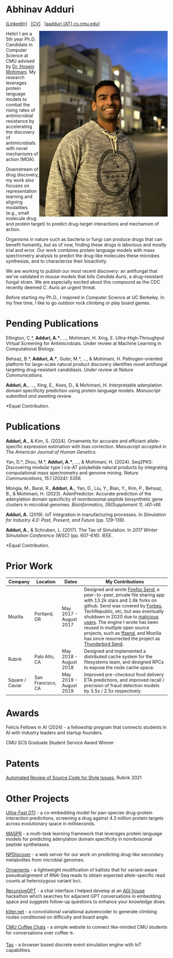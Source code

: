 # Abhinav Adduri
[\[LinkedIn\]](https://www.linkedin.com/in/abhinadduri/) &nbsp; [\[CV\]](https://raw.githubusercontent.com/abhinadduri/abhinadduri.github.io/main/assets/Abhinav_CV.pdf) &nbsp; [\[aadduri [AT] cs.cmu.edu\]](mailto:aadduri@cs.cmu.edu) 

<img src="assets/images/abhinav-portrait.jpg" align="right" alt="Abhinav Adduri"/>

Hello! I am a 5th year Ph.D. Candidate in Computer Science at CMU advised by [Dr. Hosein Mohimani](http://mohimanilab.cbd.cmu.edu/). My research leverages protein language models to combat the rising rates of antimicrobial resistance by accelerating the discovery of antimicrobials with novel mechanisms of action (MOA).

Downstream of drug discovery, my work also focuses on representation learning and aligning modalities (e.g., small molecule drug and protein target) to predict drug-target interactions and mechanism of action.

Organisms in nature such as bacteria or fungi can produce drugs that can benefit humanity, but as of now, finding these drugs is laborious and mostly trial and error. Our work combines protein language models with mass spectrometry analysis to predict the drug-like molecules these microbes synthesize, and to characterize their bioactivity.

We are working to publish our most recent discovery: an antifungal that we've validated in mouse models that kills *Candida Auris*, a drug-resistant fungal strain. We are especially excited about this compound as the CDC recently deemed *C. Auris* an urgent threat. 

Before starting my Ph.D., I majored in Computer Science at UC Berkeley. In my free time, I like to go outdoor rock climbing or play board games.

# Pending Publications
Ellington, C.\*, **Adduri, A.\***, ..., Mohimani, H. Xing, E. Ultra-High-Throughput Virtual Screening for Antimicrobials. Under review at Machine Learning in Computational Biology.

Behsaz, B.\*, **Adduri, A.\***, Guler, M.\*, ..., & Mohimani, H. Pathogen-oriented platform for large-scale natural product discovery identifies novel antifungal targeting drug-resistant candidiasis. *Under review at Nature Communications.*

**Adduri, A.**, ..., Xing, E., Koes, D., & Mohimani, H. Interpretable adenylation domain specificity prediction using protein language models. *Manuscript submitted and awaiting review.*

*Equal Contribution.

# Publications
**Adduri, A.**, & Kim, S. (2024). Ornaments for accurate and efficient allele-specific expression estimation with bias correction. *Manuscript accepted in The American Journal of Human Genetics.* 

Yan, D.\*, Zhou, M.\*, **Adduri, A.\***, ..., & Mohimani, H. (2024). Seq2PKS: Discovering modular type I cis-AT polyketide natural products by integrating computational mass spectrometry and genome mining. *Nature Communications, 15.1 (2024): 5356.*

Mongia, M., Baral, R., **Adduri, A.**, Yan, D., Liu, Y., Bian, Y., Kim, P., Behsaz, B., & Mohimani, H. (2023). AdenPredictor: Accurate prediction of the adenylation domain specificity of nonribosomal peptide biosynthetic gene clusters in microbial genomes. *Bioinformatics, 39(Supplement 1), i40-i46.*

**Adduri, A.** (2019). IoT integration in manufacturing processes. In *Simulation for Industry 4.0: Past, Present, and Future* (pp. 129-139).

**Adduri, A.**, & Schruben, L. (2017). The Tao of Simulation. In *2017 Winter Simulation Conference (WSC)* (pp. 607-616). IEEE.

*Equal Contribution.

# Prior Work

|     Company      |       Location       |             Dates            |         My Contributions         |
|------------------|----------------------|------------------------------|-------------------------|
| Mozilla          | Portland, OR         |    May 2017 - August 2017    | Designed and wrote [Firefox Send](https://github.com/mozilla/send), a peer-to-peer, private file sharing app with 13.2k stars and 1.6k forks on github. Send was covered by [Forbes](https://www.forbes.com/sites/leemathews/2017/08/04/firefox-makers-new-app-makes-secure-file-sharing-a-breeze/?sh=65fd86b71d03), TechRepublic, etc, but was eventually shutdown in 2020 due to [malicious users](https://en.wikipedia.org/wiki/Firefox_Send). The engine I wrote has been reused in multiple open source projects, such as [ffsend](https://github.com/timvisee/ffsend), and Mozilla has since resurrected the project as [Thunderbird Send](https://addons.thunderbird.net/en-us/thunderbird/addon/filelink-provider-for-send/).       |
| Rubrik           | Palo Alto, CA        |    May 2018 - August 2018    | Designed and implemented a distributed cache system for the filesystems team, and designed RPCs to expose the node cache space.                                     |
| Square / Caviar  | San Francisco, CA    |    May 2019 - August 2019    | Improved pre-checkout food delivery ETA predictions, and improved recall / precision of fraud detection models by 3.5x / 2.5x respectively.                         |

# Awards

Felicis Fellows in AI (2024) - a fellowship program that connects students in AI with industry leaders and startup founders.

CMU SCS Graduate Student Service Award Winner

# Patents

[Automated Review of Source Code for Style Issues](https://patents.justia.com/patent/11294792), Rubrik 2021

# Other Projects
[Ultra-Fast DTI](https://github.com/abhinadduri/) - a co-embedding model for pan-species drug-protein interaction predictions, screening a drug against 4.3 million protein targets across evolutionary space in milliseconds.

[MASPR](https://github.com/abhinadduri/MASPR) - a multi-task learning framework that leverages protein language models for predicting adenylation domain specificity in nonribosomal peptide synthetases.

[NPDiscover](https://run.npanalysis.org/) - a web server for our work on predicting drug-like secondary metabolites from microbial genomes.

[Ornaments](https://github.com/SeyoungKimLab/Ornaments) - a lightweight modification of kallisto that for variant-aware pseudoalignment of RNA-Seq reads to obtain expected allele-specific read counts at heterozygous variant loci.

[RecursiveGPT](https://github.com/james-julius/recursive-gpt) - a chat interface I helped develop at an [AGI house](https://agihouse.ai/) hackathon which searches for adjacent GPT conversations in embedding space and suggests follow-up questions to enhance your knowledge dives.

[kilter.net](https://github.com/mdayao/kilter.net) - a convolutional variational autoencoder to generate climbing routes conditioned on difficulty and board angle.

[CMU Coffee Chats](https://github.com/scs-phd-deans-committee/coffee-chats-website) - a simple website to connect like-minded CMU students for conversations over coffee ☕.

[Tao](https://github.com/abhinadduri/tao) - a browser based discrete event simulation engine with IoT capabilities.
